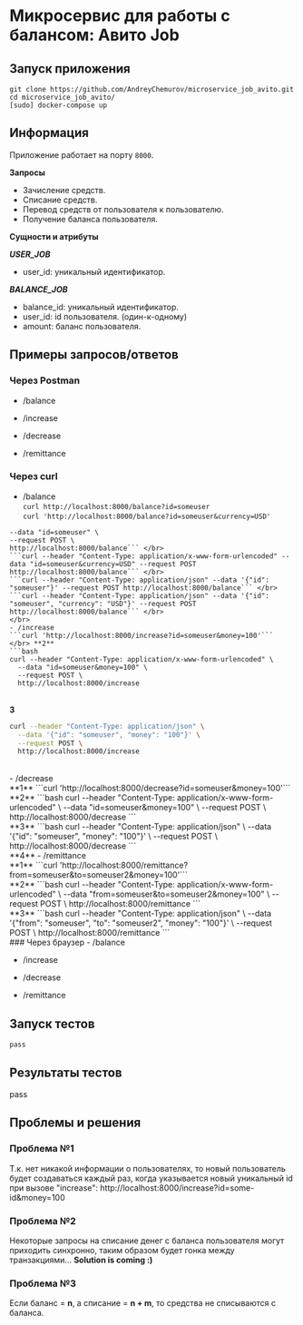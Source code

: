 # Микросервис для работы с балансом: Авито Job

## Запуск приложения
```
git clone https://github.com/AndreyChemurov/microservice_job_avito.git
cd microservice_job_avito/
[sudo] docker-compose up
```

## Информация
Приложение работает на порту ```8000```.

**Запросы** </br>

- Зачисление средств.
- Списание средств.
- Перевод средств от пользователя к пользователю.
- Получение баланса пользователя.

**Сущности и атрибуты** </br>

***USER_JOB*** </br>
- user_id: уникальный идентификатор.

***BALANCE_JOB*** </br>
- balance_id: уникальный идентификатор.
- user_id: id пользователя. (один-к-одному)
- amount: баланс пользователя.

## Примеры запросов/ответов

### Через Postman
- /balance </br>

- /increase </br>

- /decrease </br>

- /remittance </br>

### Через curl
- /balance </br>
```curl http://localhost:8000/balance?id=someuser``` </br>
```curl 'http://localhost:8000/balance?id=someuser&currency=USD'``` </br>
```curl --header "Content-Type: application/x-www-form-urlencoded" \ 
--data "id=someuser" \
--request POST \
http://localhost:8000/balance``` </br>
```curl --header "Content-Type: application/x-www-form-urlencoded" --data "id=someuser&currency=USD" --request POST http://localhost:8000/balance``` </br>
```curl --header "Content-Type: application/json" --data '{"id": "someuser"}' --request POST http://localhost:8000/balance``` </br>
```curl --header "Content-Type: application/json" --data '{"id": "someuser", "currency": "USD"}' --request POST http://localhost:8000/balance``` </br>
</br>
- /increase
```curl 'http://localhost:8000/increase?id=someuser&money=100'```
</br> **2**
```bash
curl --header "Content-Type: application/x-www-form-urlencoded" \
  --data "id=someuser&money=100" \
  --request POST \
  http://localhost:8000/increase
```
</br> **3**
```bash
curl --header "Content-Type: application/json" \
  --data '{"id": "someuser", "money": "100"}' \
  --request POST \
  http://localhost:8000/increase
```
</br>
- /decrease </br> **1**
```curl 'http://localhost:8000/decrease?id=someuser&money=100'```
</br> **2**
```bash
curl --header "Content-Type: application/x-www-form-urlencoded" \
  --data "id=someuser&money=100" \
  --request POST \
  http://localhost:8000/decrease
```
</br> **3**
```bash
curl --header "Content-Type: application/json" \
  --data '{"id": "someuser", "money": "100"}' \
  --request POST \
  http://localhost:8000/decrease
```
</br> **4**
- /remittance </br> **1**
```curl 'http://localhost:8000/remittance?from=someuser&to=someuser2&money=100'```
</br> **2**
```bash
curl --header "Content-Type: application/x-www-form-urlencoded" \
  --data "from=someuser&to=someuser2&money=100" \
  --request POST \
  http://localhost:8000/remittance
```
</br> **3**
```bash
curl --header "Content-Type: application/json" \
  --data '{"from": "someuser", "to": "someuser2", "money": "100"}' \
  --request POST \
  http://localhost:8000/remittance
```
</br>
### Через браузер
- /balance

- /increase

- /decrease

- /remittance

## Запуск тестов
```
pass
```

## Результаты тестов
pass

## Проблемы и решения
### Проблема №1
Т.к. нет никакой информации о пользователях, то новый пользователь будет создаваться каждый раз, когда указывается новый уникальный id при вызове "increase": http://localhost:8000/increase?id=some-id&money=100 </br>

### Проблема №2
Некоторые запросы на списание денег с баланса пользователя могут приходить синхронно, таким образом будет гонка между транзакциями... **Solution is coming :)**

### Проблема №3
Если баланс = **n**, а списание = **n + m**, то средства не списываются с баланса.
